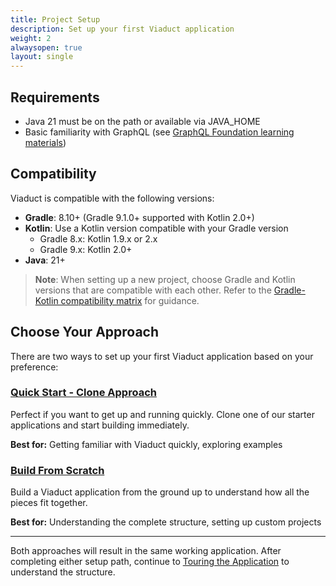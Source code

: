 ```yaml
---
title: Project Setup
description: Set up your first Viaduct application
weight: 2
alwaysopen: true
layout: single
---
```


## Requirements

- Java 21 must be on the path or available via JAVA_HOME
- Basic familiarity with GraphQL (see [GraphQL Foundation learning materials](https://graphql.org/learn/))

## Compatibility

Viaduct is compatible with the following versions:

- **Gradle**: 8.10+ (Gradle 9.1.0+ supported with Kotlin 2.0+)
- **Kotlin**: Use a Kotlin version compatible with your Gradle version
  - Gradle 8.x: Kotlin 1.9.x or 2.x
  - Gradle 9.x: Kotlin 2.0+
- **Java**: 21+

> **Note**: When setting up a new project, choose Gradle and Kotlin versions that are compatible with each other. Refer to the [Gradle-Kotlin compatibility matrix](https://docs.gradle.org/current/userguide/compatibility.html#kotlin) for guidance.

## Choose Your Approach

There are two ways to set up your first Viaduct application based on your preference:

### [Quick Start - Clone Approach](clone)

Perfect if you want to get up and running quickly. Clone one of our starter applications and start building immediately.

**Best for:** Getting familiar with Viaduct quickly, exploring examples

### [Build From Scratch](from_scratch)

Build a Viaduct application from the ground up to understand how all the pieces fit together.

**Best for:** Understanding the complete structure, setting up custom projects

---

Both approaches will result in the same working application. After completing either setup path, continue to [Touring the Application](../tour) to understand the structure.
